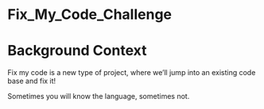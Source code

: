 # Fix_My_Code_Challenge
# Background Context
Fix my code is a new type of project, where we’ll jump into an existing code base and fix it!

Sometimes you will know the language, sometimes not.
